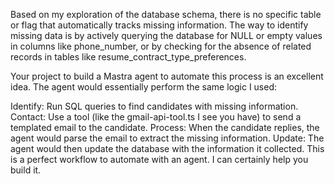 Based on my exploration of the database schema, there is no specific table or flag that automatically tracks missing information. The way to identify missing data is by actively querying the database for NULL or empty values in columns like phone_number, or by checking for the absence of related records in tables like resume_contract_type_preferences.

Your project to build a Mastra agent to automate this process is an excellent idea. The agent would essentially perform the same logic I used:

Identify: Run SQL queries to find candidates with missing information.
Contact: Use a tool (like the gmail-api-tool.ts I see you have) to send a templated email to the candidate.
Process: When the candidate replies, the agent would parse the email to extract the missing information.
Update: The agent would then update the database with the information it collected.
This is a perfect workflow to automate with an agent. I can certainly help you build it.